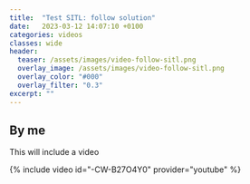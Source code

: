 ```yaml
---
title:  "Test SITL: follow solution"
date:   2023-03-12 14:07:10 +0100
categories: videos
classes: wide
header:
  teaser: /assets/images/video-follow-sitl.png
  overlay_image: /assets/images/video-follow-sitl.png
  overlay_color: "#000"
  overlay_filter: "0.3"
excerpt: ""
---
```

## By me
This will include a video

{% include video id="-CW-B27O4Y0" provider="youtube" %}